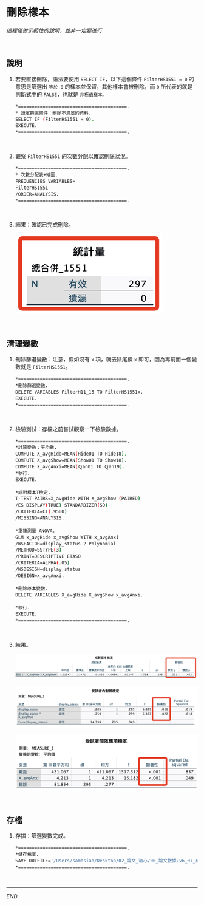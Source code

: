 # 刪除樣本

_這裡僅做示範性的說明，並非一定要進行_

<br>

## 說明

1. 若要直接刪除，語法要使用  `SELECT IF`，以下這個條件 `FilterHS1551 = 0` 的意思是篩選出 `等於 0` 的樣本並保留，其他樣本會被刪除，而 `0` 所代表的就是判斷式中的 `FALSE`，也就是 `非極值樣本`。

    ```bash
    *========================================.
    * 設定篩選條件：刪除不滿足的資料.
    SELECT IF (FilterHS1551 = 0).
    EXECUTE.
    *========================================.
    ```

<br>

2. 觀察 `FilterHS1551` 的次數分配以確認刪除狀況。

    ```bash
    *========================================.
    * 次數分配表+繪圖.
    FREQUENCIES VARIABLES=
    FilterHS1551
    /ORDER=ANALYSIS.
    *========================================.
    ```

<br>

3. 結果：確認已完成刪除。

    ![](images/img_11.png)

<br>

## 清理變數

1. 刪除篩選變數：注意，假如沒有 `x` 項，就去除尾綴 `x` 即可，因為再前面一個變數就是 `FilterHS1551`。

    ```bash
    *========================================.
    *刪除篩選變數.
    DELETE VARIABLES FilterH11_15 TO FilterHS1551x.
    EXECUTE.
    *========================================.
    ```

<br>

2. 檢驗測試：存檔之前嘗試觀察一下檢驗數據。

    ```bash
    *========================================.
    *計算變數：平均數.
    COMPUTE X_avgHide=MEAN(Hide01 TO Hide18).
    COMPUTE X_avgShow=MEAN(Show01 TO Show18).
    COMPUTE X_avgAnxi=MEAN(Ｑan01 TO Ｑan19).
    *執行.
    EXECUTE.

    *成對樣本T檢定.
    T-TEST PAIRS=X_avgHide WITH X_avgShow (PAIRED)
    /ES DISPLAY(TRUE) STANDARDIZER(SD)
    /CRITERIA=CI(.9500)
    /MISSING=ANALYSIS.

    *重複測量 ANOVA.
    GLM x_avgHide x_avgShow WITH x_avgAnxi
    /WSFACTOR=display_status 2 Polynomial 
    /METHOD=SSTYPE(3)
    /PRINT=DESCRIPTIVE ETASQ 
    /CRITERIA=ALPHA(.05)
    /WSDESIGN=display_status 
    /DESIGN=x_avgAnxi.

    *刪除原本變數.
    DELETE VARIABLES X_avgHide X_avgShow x_avgAnxi.

    *執行.
    EXECUTE.
    *========================================.
    ```

<br>

3. 結果。

    ![](images/img_12.png)

    ![](images/img_13.png)

    ![](images/img_14.png)

<br>

## 存檔

1. 存擋：篩選變數完成。

    ```bash
    *========================================.
    *儲存檔案.
    SAVE OUTFILE='/Users/samhsiao/Desktop/02_論文_清心/00_論文數據/v6_07_反向題刪除樣本.sav'.
    *========================================.
    ```

<br>

___

_END_